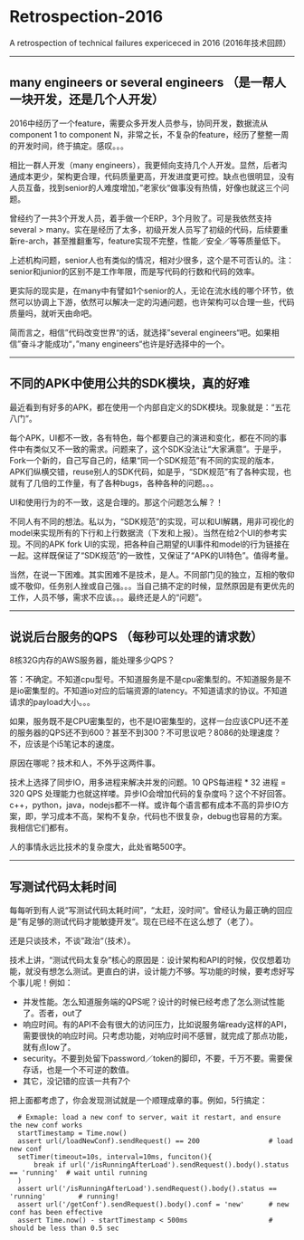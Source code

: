 # Retrospection-2016

A retrospection of technical failures expericeced in 2016 (2016年技术回顾）

----

## many engineers or several engineers （是一帮人一块开发，还是几个人开发）

2016中经历了一个feature，需要众多开发人员参与，协同开发，数据流从component 1 to component N，非常之长，不复杂的feature，经历了整整一周的开发时间，终于搞定。感叹。。。

相比一群人开发（many engineers），我更倾向支持几个人开发。显然，后者沟通成本更少，架构更合理，代码质量更高，开发进度更可控。缺点也很明显，没有人员互备，找到senior的人难度增加，”老家伙“做事没有热情，好像也就这三个问题。

曾经约了一共3个开发人员，着手做一个ERP，3个月败了。可是我依然支持 several > many。实在是经历了太多，初级开发人员写了初级的代码，后续要重新re-arch，甚至推翻重写，feature实现不完整，性能／安全／等等质量低下。

上述机构问题，senior人也有类似的情况，相对少很多，这个是不可否认的。注：senior和junior的区别不是工作年限，而是写代码的行数和代码的效率。

更实际的现实是，在many中有譬如1个senior的人，无论在流水线的哪个环节，依然可以协调上下游，依然可以解决一定的沟通问题，也许架构可以合理一些，代码质量吗，就听天由命吧。

简而言之，相信”代码改变世界“的话，就选择”several engineers“吧。如果相信”奋斗才能成功“，”many engineers“也许是好选择中的一个。

----

## 不同的APK中使用公共的SDK模块，真的好难

最近看到有好多的APK，都在使用一个内部自定义的SDK模块。现象就是：“五花八门”。

每个APK，UI都不一致，各有特色，每个都要自己的演进和变化，都在不同的事件中有类似又不一致的需求。问题来了，这个SDK没法让“大家满意”。于是乎，Fork一个新的，自己写自己的，结果“同一个SDK规范”有不同的实现的版本，APK们纵横交错，reuse别人的SDK代码，如是乎，“SDK规范”有了各种实现，也就有了几倍的工作量，有了各种bugs，各种各种的问题。。。

UI和使用行为的不一致，这是合理的。那这个问题怎么解？！

不同人有不同的想法。私以为，“SDK规范”的实现，可以和UI解耦，用非可视化的model来实现所有的下行和上行数据流（下发和上报）。当然在给2个UI的参考实现。不同的APK fork UI的实现，把各种自己期望的UI事件和model的行为链接在一起。这样既保证了“SDK规范”的一致性，又保证了“APK的UI特色”。值得考量。

当然，在说一下困难。其实困难不是技术，是人。不同部门见的独立，互相的敬仰或不敬仰，任务别人挫或自己强。。。当自己搞不定的时候，显然原因是有更优先的工作，人员不够，需求不应该。。。最终还是人的“问题”。

----

## 说说后台服务的QPS （每秒可以处理的请求数）

8核32G内存的AWS服务器，能处理多少QPS？

答：不确定。不知道cpu型号。不知道服务是不是cpu密集型的。不知道服务是不是io密集型的。不知道io对应的后端资源的latency。不知道请求的协议。不知道请求的payload大小。。。

如果，服务既不是CPU密集型的，也不是IO密集型的，这样一台应该CPU还不差的服务器的QPS还不到600？甚至不到300？不可思议吧？8086的处理速度？不，应该是个i5笔记本的速度。

原因在哪呢？技术和人，不外乎这两件事。

技术上选择了同步IO，用多进程来解决并发的问题。10 QPS每进程 * 32 进程 = 320 QPS 处理能力也就这样喽。异步IO会增加代码的复杂度吗？这个不好回答。c++，python，java，nodejs都不一样。或许每个语言都有成本不高的异步IO方案，即，学习成本不高，架构不复杂，代码也不很复杂，debug也容易的方案。我相信它们都有。

人的事情永远比技术的复杂度大，此处省略500字。

----

## 写测试代码太耗时间

每每听到有人说“写测试代码太耗时间”，“太赶，没时间”。曾经认为最正确的回应是”有足够的测试代码才能敏捷开发“。现在已经不在这么想了（老了）。

还是只谈技术，不谈”政治“（技术）。

技术上讲，“测试代码太复杂”核心的原因是：设计架构和API的时候，仅仅想着功能，就没有想怎么测试。更直白的讲，设计能力不够。写功能的时候，要考虑好写个事儿呢！例如：

- 并发性能。怎么知道服务端的QPS呢？设计的时候已经考虑了怎么测试性能了。否者，out了
- 响应时间。有的API不会有很大的访问压力，比如说服务端ready这样的API，需要很快的响应时间。只考虑功能，对响应时间不感冒，就完成了那点功能，就有点low了。
- security。不要到处留下password／token的脚印，不要，千万不要。需要保存话，也是一个不可逆的数值。
- 其它，没记错的应该一共有7个

把上面都考虑了，你会发现测试就是一个顺理成章的事。例如，5行搞定：

```
  # Exmaple: load a new conf to server, wait it restart, and ensure the new conf works
  startTimestamp = Time.now()
  assert url(/loadNewConf).sendRequest() == 200                 # load new conf
  setTimer(timeout=10s, interval=10ms, funciton(){
      break if url('/isRunningAfterLoad').sendRequest().body().status == 'running'  # wait until running
  )
  assert url('/isRunningAfterLoad').sendRequest().body().status == 'running'        # running!
  assert url('/getConf').sendRequest().body().conf = 'new'      # new conf has been effective
  assert Time.now() - startTimestamp < 500ms                    # should be less than 0.5 sec
```
